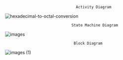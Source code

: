                                     Activity Diagram
![hexadecimal-to-octal-conversion](https://user-images.githubusercontent.com/101447131/161388119-d4b7b395-293e-4c7c-8711-1ae30a69b52e.png)

                                  State Machine Diagram
![images](https://user-images.githubusercontent.com/101447131/161388560-9b9e11b5-ff91-434e-b962-ca9437d25be3.png)

                                   Block Diagram
![images (1)](https://user-images.githubusercontent.com/101447131/161388951-3f1807e8-d63c-41bc-8d88-2df87d098e56.jpeg)
